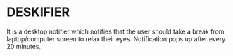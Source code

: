 # DESKIFIER
It is a desktop notifier which notifies that the user should take a break from laptop/computer screen to relax their eyes. Notification pops up after every 20 minutes.
